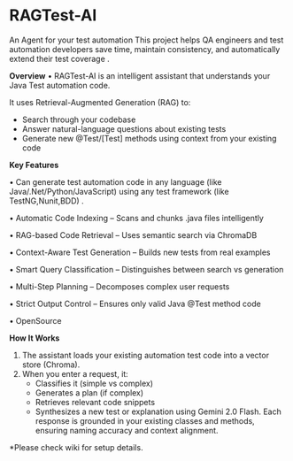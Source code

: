 # RAGTest-AI
An Agent for your test automation 
This project helps QA engineers and test automation developers save time, maintain consistency, and automatically extend their test coverage .

**Overview**
•	RAGTest-AI is an intelligent assistant that understands your Java Test automation code.

It uses Retrieval-Augmented Generation (RAG) to:
- Search through your codebase
- Answer natural-language questions about existing tests
- Generate new @Test/[Test] methods using context from your existing code

**Key Features**

•	Can generate test automation code in any language (like Java/.Net/Python/JavaScript) using any test framework (like TestNG,Nunit,BDD) .

•	Automatic Code Indexing – Scans and chunks .java files intelligently

•	RAG-based Code Retrieval – Uses semantic search via ChromaDB

•	Context-Aware Test Generation – Builds new tests from real examples

•	Smart Query Classification – Distinguishes between search vs generation

•	Multi-Step Planning – Decomposes complex user requests

•	Strict Output Control – Ensures only valid Java @Test method code

•	OpenSource

**How It Works**

1. The assistant loads your existing automation test code into a vector store (Chroma).
2. When you enter a request, it:
   - Classifies it (simple vs complex)
   - Generates a plan (if complex)
   - Retrieves relevant code snippets
   - Synthesizes a new test or explanation using Gemini 2.0 Flash.
Each response is grounded in your existing classes and methods, ensuring naming accuracy and context alignment.



*Please check wiki for setup details.



